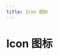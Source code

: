 ```yaml
---
title: Icon 图标
---
```


# Icon 图标

<script setup>
import IconDemos from '../.vitepress/components/icon-demos.vue'
</script>

<ClientOnly>
<icon-demos/>
</ClientOnly>
